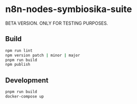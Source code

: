 # n8n-nodes-symbiosika-suite

BETA VERSION. ONLY FOR TESTING PURPOSES.

## Build

```bash
npm run lint
npm version patch | minor | major
pnpm run build
npm publish
```

## Development

```bash
pnpm run build
docker-compose up
```
